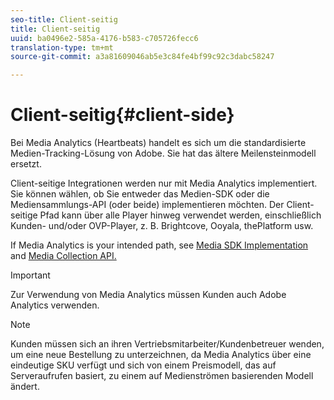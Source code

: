 ```yaml
---
seo-title: Client-seitig
title: Client-seitig
uuid: ba0496e2-585a-4176-b583-c705726fecc6
translation-type: tm+mt
source-git-commit: a3a81609046ab5e3c84fe4bf99c92c3dabc58247

---
```



# Client-seitig{#client-side}

Bei Media Analytics (Heartbeats) handelt es sich um die standardisierte Medien-Tracking-Lösung von Adobe. Sie hat das ältere Meilensteinmodell ersetzt.

Client-seitige Integrationen werden nur mit Media Analytics implementiert. Sie können wählen, ob Sie entweder das Medien-SDK oder die Mediensammlungs-API (oder beide) implementieren möchten. Der Client-seitige Pfad kann über alle Player hinweg verwendet werden, einschließlich Kunden- und/oder OVP-Player, z. B. Brightcove, Ooyala, thePlatform usw.

If Media Analytics is your intended path, see [Media SDK Implementation](/help/sdk-implement/setup/setup-overview.md) and [Media Collection API.](/help/media-collection-api/mc-api-overview.md)

>[!IMPORTANT]
>
>Zur Verwendung von Media Analytics müssen Kunden auch Adobe Analytics verwenden.

>[!NOTE]
>
>Kunden müssen sich an ihren Vertriebsmitarbeiter/Kundenbetreuer wenden, um eine neue Bestellung zu unterzeichnen, da Media Analytics über eine eindeutige SKU verfügt und sich von einem Preismodell, das auf Serveraufrufen basiert, zu einem auf Medienströmen basierenden Modell ändert.
